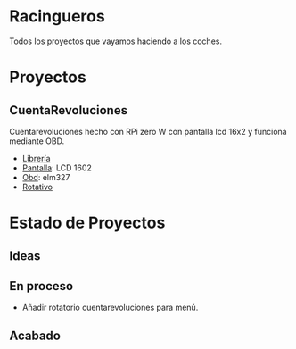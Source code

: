 # Racingueros
Todos los proyectos que vayamos haciendo a los coches.

# Proyectos
## CuentaRevoluciones
Cuentarevoluciones hecho con RPi zero W con pantalla lcd 16x2 y funciona mediante OBD.
- [Librería](https://github.com/brendan-w/python-OBD)
- [Pantalla](https://es.aliexpress.com/item/32397063365.html?spm=a2g0o.productlist.0.0.779a3a31I4vpfB&algo_pvid=adf133c7-1ed9-4de1-b14b-2ab022e3496c&algo_exp_id=adf133c7-1ed9-4de1-b14b-2ab022e3496c-3&pdp_ext_f=%7B%22sku_id%22%3A%2212000026861398048%22%7D&pdp_pi=-1%3B1.9%3B-1%3B-1%40salePrice%3BEUR%3Bsearch-mainSearch): LCD 1602
- [Obd](https://es.aliexpress.com/item/4000809053108.html?spm=a2g0o.productlist.0.0.70e571ackddOMQ&algo_pvid=ea560480-3cf9-416e-9c37-55a7fe459be6&algo_exp_id=ea560480-3cf9-416e-9c37-55a7fe459be6-1&pdp_ext_f=%7B%22sku_id%22%3A%2212000025091114231%22%7D&pdp_pi=-1%3B4.22%3B-1%3B-1%40salePrice%3BEUR%3Bsearch-mainSearch): elm327
- [Rotativo](https://es.aliexpress.com/item/4000028678187.html?gatewayAdapt=glo2esp&spm=a2g0o.9042311.0.0.274263c0LgHA3h)

# Estado de Proyectos
## Ideas

## En proceso
- Añadir rotatorio cuentarevoluciones para menú.
## Acabado
